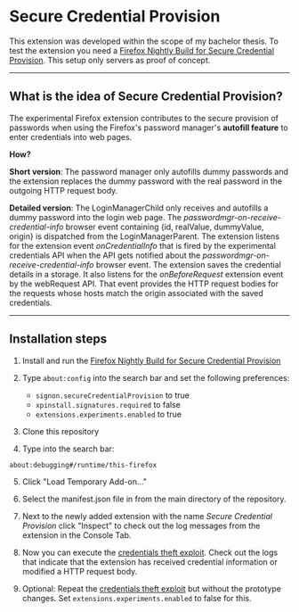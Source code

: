 # Secure Credential Provision

This extension was developed within the scope of my bachelor thesis. To test the extension you need a [Firefox Nightly Build for Secure Credential Provision](https://github.com/1rneh/secure-credential-provision-extension#readme). This setup only servers as proof of concept.

---

## What is the idea of Secure Credential Provision?

The experimental Firefox extension contributes to the secure provision of passwords when using the Firefox's password manager's **autofill feature** to enter credentials into web pages.

**How?**

**Short version**: The password manager only autofills dummy passwords and the extension replaces the dummy password with the real password in the outgoing HTTP request body.

**Detailed version**:
The LoginManagerChild only receives and autofills a dummy password into the login web page. The _passwordmgr-on-receive-credential-info_ browser event containing {id, realValue, dummyValue, origin} is dispatched from the LoginManagerParent. The extension listens for the extension event _onCredentialInfo_ that is fired by the experimental credentials API when the API gets notified about the _passwordmgr-on-receive-credential-info_ browser event. The extension saves the credential details in a storage. It also listens for the _onBeforeRequest_ extension event by the webRequest API. That event provides the HTTP request bodies for the requests whose hosts match the origin associated with the saved credentials.

---

## Installation steps

1. Install and run the [Firefox Nightly Build for Secure Credential Provision](https://github.com/1rneh/firefox-nightly-builds-secure-credential-provision)

2. Type `about:config` into the search bar and set the following preferences:

   - `signon.secureCredentialProvision` to true
   - `xpinstall.signatures.required` to false
   - `extensions.experiments.enabled` to true

3. Clone this repository

4. Type into the search bar:

```
about:debugging#/runtime/this-firefox
```

5. Click "Load Temporary Add-on..."

6. Select the manifest.json file in from the main directory of the repository.

7. Next to the newly added extension with the name _Secure Credential Provision_ click "Inspect" to check out the log messages from the extension in the Console Tab.

8. Now you can execute the [credentials theft exploit](https://github.com/1rneh/capture-credentials-exploit). Check out the logs that indicate that the extension has received credential information or modified a HTTP request body.

9. Optional: Repeat the [credentials theft exploit](https://github.com/1rneh/capture-credentials-exploit) but without the prototype changes. Set `extensions.experiments.enabled` to false for this.
